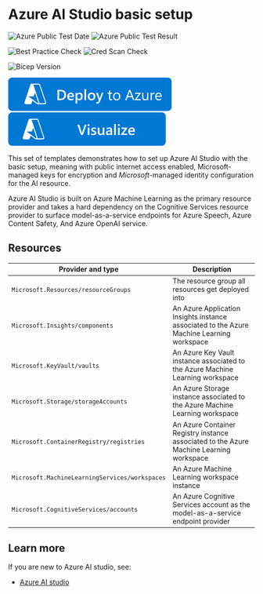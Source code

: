 # Azure AI Studio basic setup

![Azure Public Test Date](https://azurequickstartsservice.blob.core.windows.net/badges/quickstarts/microsoft.machinelearningservices/aistudio-basics/PublicLastTestDate.svg)
![Azure Public Test Result](https://azurequickstartsservice.blob.core.windows.net/badges/quickstarts/microsoft.machinelearningservices/aistudio-basics/PublicDeployment.svg)

![Best Practice Check](https://azurequickstartsservice.blob.core.windows.net/badges/quickstarts/microsoft.machinelearningservices/aistudio-basics/BestPracticeResult.svg)
![Cred Scan Check](https://azurequickstartsservice.blob.core.windows.net/badges/quickstarts/microsoft.machinelearningservices/aistudio-basics/CredScanResult.svg)

![Bicep Version](https://azurequickstartsservice.blob.core.windows.net/badges/quickstarts/microsoft.machinelearningservices/aistudio-basics/BicepVersion.svg)

[![Deploy To Azure](https://raw.githubusercontent.com/Azure/azure-quickstart-templates/master/1-CONTRIBUTION-GUIDE/images/deploytoazure.svg?sanitize=true)](https://portal.azure.com/#create/Microsoft.Template/uri/https%3A%2F%2Fraw.githubusercontent.com%2FAzure%2Fazure-quickstart-templates%2Fmaster%2Fquickstarts%2Fmicrosoft.machinelearningservices%2Faistudio-basics%2Fazuredeploy.json)
[![Visualize](https://raw.githubusercontent.com/Azure/azure-quickstart-templates/master/1-CONTRIBUTION-GUIDE/images/visualizebutton.svg?sanitize=true)](http://armviz.io/#/?load=https%3A%2F%2Fraw.githubusercontent.com%2FAzure%2Fazure-quickstart-templates%2Fmaster%2Fquickstarts%2Fmicrosoft.machinelearningservices%2Fmachine-learning-end-to-end-secure%2Fazuredeploy.json)

This set of templates demonstrates how to set up Azure AI Studio with the basic setup, meaning with public internet access enabled, Microsoft-managed keys for encryption and _Microsoft_-managed identity configuration for the AI resource.

Azure AI Studio is built on Azure Machine Learning as the primary resource provider and takes a hard dependency on the Cognitive Services resource provider to surface model-as-a-service endpoints for Azure Speech, Azure Content Safety, And Azure OpenAI service.

## Resources

| Provider and type | Description |
| - | - |
| `Microsoft.Resources/resourceGroups` | The resource group all resources get deployed into |
| `Microsoft.Insights/components` | An Azure Application Insights instance associated to the Azure Machine Learning workspace |
| `Microsoft.KeyVault/vaults` | An Azure Key Vault instance associated to the Azure Machine Learning workspace |
| `Microsoft.Storage/storageAccounts` | An Azure Storage instance associated to the Azure Machine Learning workspace |
| `Microsoft.ContainerRegistry/registries` | An Azure Container Registry instance associated to the Azure Machine Learning workspace |
| `Microsoft.MachineLearningServices/workspaces` | An Azure Machine Learning workspace instance |
| `Microsoft.CognitiveServices/accounts` | An Azure Cognitive Services account as the model-as-a-service endpoint provider |

## Learn more

If you are new to Azure AI studio, see:

- [Azure AI studio](https://aka.ms/aistudio/docs)